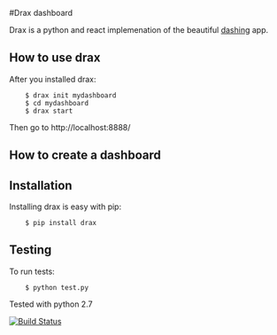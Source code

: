 #Drax dashboard

Drax is a python and react implemenation of the beautiful [dashing](http://shopify.github.io/dashing/) app.

## How to use drax

After you installed drax:

```
    $ drax init mydashboard
    $ cd mydashboard
    $ drax start
```

Then go to http://localhost:8888/


## How to create a dashboard



## Installation
Installing drax is easy with pip:

```
    $ pip install drax
```

## Testing
To run tests:
```
    $ python test.py
```
Tested with python 2.7

[![Build Status](https://travis-ci.org/tax/drax.svg?branch=master)](https://travis-ci.org/tax/drax)